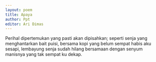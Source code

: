 ```yaml
---
layout: poem
title: Apaya
author: Ppt
editor: Ari Dimas
---
```


Perihal dipertemukan yang pasti akan dipisahkan;
seperti senja yang menghantarkan bait puisi, bersama kopi yang belum sempat habis aku sesapi, lembayung senja sudah hilang bersamaan dengan senyum manisnya yang tak sempat ku dekap. 
